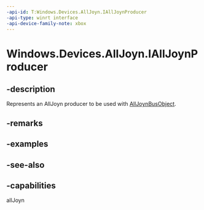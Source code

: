 ```yaml
---
-api-id: T:Windows.Devices.AllJoyn.IAllJoynProducer
-api-type: winrt interface
-api-device-family-note: xbox
---
```


<!-- Interface syntax.
public interface IAllJoynProducer : 
-->

# Windows.Devices.AllJoyn.IAllJoynProducer

## -description
Represents an AllJoyn producer to be used with [AllJoynBusObject](alljoynbusobject.md).

## -remarks

## -examples

## -see-also
## -capabilities
allJoyn
